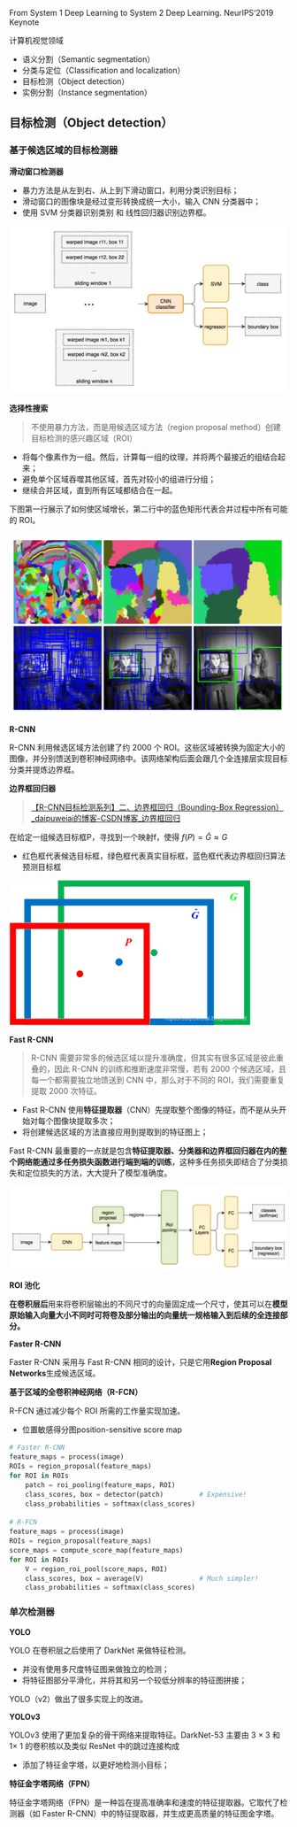 From System 1 Deep Learning to System 2 Deep Learning. NeurIPS‘2019 Keynote



计算机视觉领域

- 语义分割（Semantic segmentation）
- 分类与定位（Classification and localization）
- 目标检测（Object detection）
- 实例分割（Instance segmentation）



## 目标检测（Object detection）

### 基于候选区域的目标检测器

**滑动窗口检测器**

- 暴力方法是从左到右、从上到下滑动窗口，利用分类识别目标；
- 滑动窗口的图像块是经过变形转换成统一大小，输入 CNN 分类器中；
- 使用 SVM 分类器识别类别 和 线性回归器识别边界框。

<img src="pics/object_detection_brust.jpeg" alt="图片" style="zoom:67%;" />

**选择性搜索**

> 不使用暴力方法，而是用候选区域方法（region proposal method）创建目标检测的感兴趣区域（ROI）

- 将每个像素作为一组。然后，计算每一组的纹理，并将两个最接近的组结合起来；
- 避免单个区域吞噬其他区域，首先对较小的组进行分组；
- 继续合并区域，直到所有区域都结合在一起。

下图第一行展示了如何使区域增长，第二行中的蓝色矩形代表合并过程中所有可能的 ROI。

![图片](pics/640-1672310794460-3.jpeg)

**R-CNN**

R-CNN 利用候选区域方法创建了约 2000 个 ROI。这些区域被转换为固定大小的图像，并分别馈送到卷积神经网络中。该网络架构后面会跟几个全连接层实现目标分类并提炼边界框。



**边界框回归器**

> [【R-CNN目标检测系列】二、边界框回归（Bounding-Box Regression）_daipuweiai的博客-CSDN博客_边界框回归](https://blog.csdn.net/qq_30091945/article/details/96570669)

在给定一组候选目标框P，寻找到一个映射f，使得 $f(P) = \hat{G} \approx G$

- 红色框代表候选目标框，绿色框代表真实目标框，蓝色框代表边界框回归算法预测目标框

<img src="./pics/bounduray_regression.png" alt="边界框回归过程图像" style="zoom:67%;" />

**Fast R-CNN**

> R-CNN 需要非常多的候选区域以提升准确度，但其实有很多区域是彼此重叠的，因此 R-CNN 的训练和推断速度非常慢，若有 2000 个候选区域，且每一个都需要独立地馈送到 CNN 中，那么对于不同的 ROI，我们需要重复提取 2000 次特征。

- Fast R-CNN 使用**特征提取器**（CNN）先提取整个图像的特征，而不是从头开始对每个图像块提取多次；
- 将创建候选区域的方法直接应用到提取到的特征图上；

Fast R-CNN 最重要的一点就是包含**特征提取器、分类器和边界框回归器在内的整个网络能通过多任务损失函数进行端到端的训练**，这种多任务损失即结合了分类损失和定位损失的方法，大大提升了模型准确度。

![图片](./pics/640-1672312153423-8.jpeg)

**ROI 池化**

**在卷积层后**用来将卷积层输出的不同尺寸的向量固定成一个尺寸，使其可以在**模型原始输入向量大小不同时可将卷及部分输出的向量统一规格输入到后续的全连接部分。**



**Faster R-CNN**

Faster R-CNN 采用与 Fast R-CNN 相同的设计，只是它用**Region Proposal Networks**生成候选区域。



**基于区域的全卷积神经网络（R-FCN）**

R-FCN 通过减少每个 ROI 所需的工作量实现加速。

- 位置敏感得分图position-sensitive score map

```python
# Faster R-CNN
feature_maps = process(image)
ROIs = region_proposal(feature_maps)
for ROI in ROIs
    patch = roi_pooling(feature_maps, ROI)
    class_scores, box = detector(patch)         # Expensive!
    class_probabilities = softmax(class_scores)
    
# R-FCN
feature_maps = process(image)
ROIs = region_proposal(feature_maps)         
score_maps = compute_score_map(feature_maps)
for ROI in ROIs
    V = region_roi_pool(score_maps, ROI)     
    class_scores, box = average(V)              # Much simpler!
    class_probabilities = softmax(class_scores)
```



### 单次检测器

**YOLO** 

YOLO 在卷积层之后使用了 DarkNet 来做特征检测。

- 并没有使用多尺度特征图来做独立的检测；
- 将特征图部分平滑化，并将其和另一个较低分辨率的特征图拼接；

YOLO（v2）做出了很多实现上的改进。

**YOLOv3**

YOLOv3 使用了更加复杂的骨干网络来提取特征。DarkNet-53 主要由 3 × 3 和 1× 1 的卷积核以及类似 ResNet 中的跳过连接构成

- 添加了特征金字塔，以更好地检测小目标；



**特征金字塔网络（FPN）**

特征金字塔网络（FPN）是一种旨在提高准确率和速度的特征提取器。它取代了检测器（如 Faster R-CNN）中的特征提取器，并生成更高质量的特征图金字塔。
